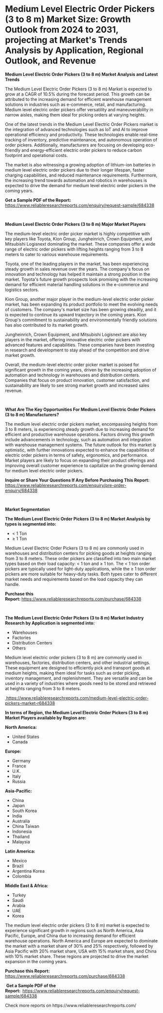 <p><h1>Medium Level Electric Order Pickers (3 to 8 m) Market Size: Growth Outlook from 2024 to 2031, projecting at Market's Trends Analysis by Application, Regional Outlook, and Revenue</h1></p><p><strong>Medium Level Electric Order Pickers (3 to 8 m) Market Analysis and Latest Trends</strong></p>
<p><p>The Medium Level Electric Order Pickers (3 to 8 m) Market is expected to grow at a CAGR of 10.5% during the forecast period. This growth can be attributed to the increasing demand for efficient warehouse management solutions in industries such as e-commerce, retail, and manufacturing. Medium level electric order pickers offer versatility and maneuverability in narrow aisles, making them ideal for picking orders at varying heights.</p><p>One of the latest trends in the Medium Level Electric Order Pickers market is the integration of advanced technologies such as IoT and AI to improve operational efficiency and productivity. These technologies enable real-time tracking of inventory, predictive maintenance, and autonomous operation of order pickers. Additionally, manufacturers are focusing on developing eco-friendly and energy-efficient electric order pickers to reduce carbon footprint and operational costs.</p><p>The market is also witnessing a growing adoption of lithium-ion batteries in medium level electric order pickers due to their longer lifespan, faster charging capabilities, and reduced maintenance requirements. Furthermore, the increasing trend towards automation and robotics in warehouses is expected to drive the demand for medium level electric order pickers in the coming years.</p></p>
<p><strong>Get a Sample PDF of the Report:&nbsp;</strong> <a href="https://www.reliableresearchreports.com/enquiry/request-sample/684338">https://www.reliableresearchreports.com/enquiry/request-sample/684338</a></p>
<p>&nbsp;</p>
<p><strong>Medium Level Electric Order Pickers (3 to 8 m) Major Market Players</strong></p>
<p><p>The medium-level electric order picker market is highly competitive with key players like Toyota, Kion Group, Jungheinrich, Crown Equipment, and Mitsubishi Logisnext dominating the market. These companies offer a wide range of electric order pickers with lifting heights ranging from 3 to 8 meters to cater to various warehouse requirements.</p><p>Toyota, one of the leading players in the market, has been experiencing steady growth in sales revenue over the years. The company's focus on innovation and technology has helped it maintain a strong position in the market. Toyota's future growth prospects look promising with the increasing demand for efficient material handling solutions in the e-commerce and logistics sectors.</p><p>Kion Group, another major player in the medium-level electric order picker market, has been expanding its product portfolio to meet the evolving needs of customers. The company's market size has been growing steadily, and it is expected to continue its upward trajectory in the coming years. Kion Group's commitment to sustainability and environmentally friendly solutions has also contributed to its market growth.</p><p>Jungheinrich, Crown Equipment, and Mitsubishi Logisnext are also key players in the market, offering innovative electric order pickers with advanced features and capabilities. These companies have been investing in research and development to stay ahead of the competition and drive market growth.</p><p>Overall, the medium-level electric order picker market is poised for significant growth in the coming years, driven by the increasing adoption of automation and technology in warehouses and distribution centers. Companies that focus on product innovation, customer satisfaction, and sustainability are likely to see strong market growth and increased sales revenue.</p></p>
<p>&nbsp;</p>
<p><strong>What Are The Key Opportunities For Medium Level Electric Order Pickers (3 to 8 m) Manufacturers?</strong></p>
<p><p>The medium level electric order pickers market, encompassing heights from 3 to 8 meters, is experiencing steady growth due to increasing demand for efficient and productive warehouse operations. Factors driving this growth include advancements in technology, such as automation and integration with warehouse management systems. The future outlook for this market is optimistic, with further innovations expected to enhance the capabilities of electric order pickers in terms of safety, ergonomics, and performance. Market players are likely to focus on expanding their product offerings and improving overall customer experience to capitalize on the growing demand for medium level electric order pickers.</p></p>
<p><strong>Inquire or Share Your Questions If Any Before Purchasing This Report:</strong> <a href="https://www.reliableresearchreports.com/enquiry/pre-order-enquiry/684338">https://www.reliableresearchreports.com/enquiry/pre-order-enquiry/684338</a></p>
<p>&nbsp;</p>
<p><strong>Market Segmentation</strong></p>
<p><strong>The Medium Level Electric Order Pickers (3 to 8 m) Market Analysis by types is segmented into:</strong></p>
<p><ul><li>< 1 Ton</li><li>≥ 1 Ton</li></ul></p>
<p><p>Medium Level Electric Order Pickers (3 to 8 m) are commonly used in warehouses and distribution centers for picking goods at heights ranging from 3 to 8 meters. These order pickers are classified into two main market types based on their load capacity: < 1 ton and ≥ 1 ton. The < 1 ton order pickers are typically used for light-duty applications, while the ≥ 1 ton order pickers are more suitable for heavy-duty tasks. Both types cater to different market needs and requirements based on the load capacity they can handle.</p></p>
<p><strong>Purchase this Report:&nbsp;</strong><a href="https://www.reliableresearchreports.com/purchase/684338">https://www.reliableresearchreports.com/purchase/684338</a></p>
<p>&nbsp;</p>
<p><strong>The Medium Level Electric Order Pickers (3 to 8 m) Market Industry Research by Application is segmented into:</strong></p>
<p><ul><li>Warehouses</li><li>Factories</li><li>Distribution Centers</li><li>Others</li></ul></p>
<p><p>Medium level electric order pickers (3 to 8 m) are commonly used in warehouses, factories, distribution centers, and other industrial settings. These equipment are designed to efficiently pick and transport goods at medium heights, making them ideal for tasks such as order picking, inventory management, and replenishment. They are versatile and can be used in a variety of industries where goods need to be stored and retrieved at heights ranging from 3 to 8 meters.</p></p>
<p><a href="https://www.reliableresearchreports.com/medium-level-electric-order-pickers-market-r684338">&nbsp;https://www.reliableresearchreports.com/medium-level-electric-order-pickers-market-r684338</a></p>
<p><strong>In terms of Region, the Medium Level Electric Order Pickers (3 to 8 m) Market Players available by Region are:</strong></p>
<p>
    <p> <strong> North America: </strong>
        <ul>
            <li>United States</li>
            <li>Canada</li>
        </ul>
        </p> 
    <p> <strong> Europe: </strong>
        <ul>
            <li>Germany</li>
            <li>France</li>
            <li>U.K.</li>
            <li>Italy</li>
            <li>Russia</li>
        </ul>
        </p> 
    <p> <strong> Asia-Pacific: </strong>
        <ul>
            <li>China</li>
            <li>Japan</li>
            <li>South Korea</li>
            <li>India</li>
            <li>Australia</li>
            <li>China Taiwan</li>
            <li>Indonesia</li>
            <li>Thailand</li>
            <li>Malaysia</li>
        </ul>
        </p> 
    <p> <strong> Latin America: </strong>
        <ul>
            <li>Mexico</li>
            <li>Brazil</li>
            <li>Argentina Korea</li>
            <li>Colombia</li>
        </ul>
        </p> 
    <p> <strong> Middle East & Africa: </strong>
        <ul>
            <li>Turkey</li>
            <li>Saudi</li>
            <li>Arabia</li>
            <li>UAE</li>
            <li>Korea</li>
        </ul>
    </p>
    </p>
<p><p>The medium level electric order pickers (3 to 8 m) market is expected to experience significant growth in regions such as North America, Asia Pacific, Europe, and China due to increasing demand for efficient warehouse operations. North America and Europe are expected to dominate the market with a market share of 30% and 25% respectively, followed by Asia Pacific with 20% market share, USA with 15% market share, and China with 10% market share. These regions are projected to drive the market expansion in the coming years.</p></p>
<p><strong>Purchase this Report: </strong><a href="https://www.reliableresearchreports.com/purchase/684338">https://www.reliableresearchreports.com/purchase/684338</a></p>
<p>&nbsp;<strong>Get a Sample PDF of the Report:&nbsp;&nbsp;</strong><a href="https://www.reliableresearchreports.com/enquiry/request-sample/684338">https://www.reliableresearchreports.com/enquiry/request-sample/684338</a></p>
<p><strong></strong></p>
<p>Check more reports on https://www.reliableresearchreports.com/</p>